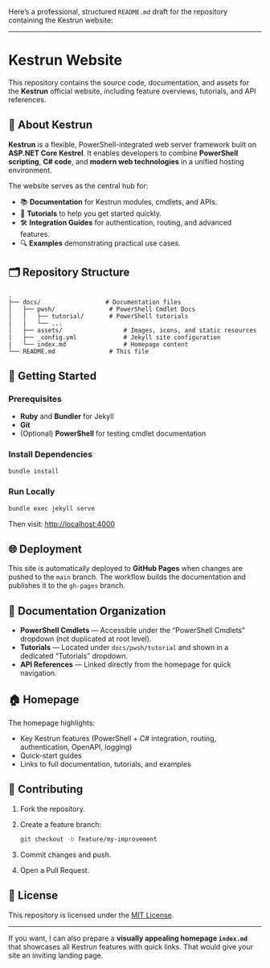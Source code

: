 Here’s a professional, structured `README.md` draft for the repository containing the Kestrun website:

---

# Kestrun Website

This repository contains the source code, documentation, and assets for the **Kestrun** official website, including feature overviews, tutorials, and API references.

## 📖 About Kestrun

**Kestrun** is a flexible, PowerShell-integrated web server framework built on **ASP.NET Core Kestrel**.
It enables developers to combine **PowerShell scripting**, **C# code**, and **modern web technologies** in a unified hosting environment.

The website serves as the central hub for:

* 📚 **Documentation** for Kestrun modules, cmdlets, and APIs.
* 🎯 **Tutorials** to help you get started quickly.
* 🛠 **Integration Guides** for authentication, routing, and advanced features.
* 🔍 **Examples** demonstrating practical use cases.

## 🗂 Repository Structure

```
.
├── docs/                  # Documentation files
│   ├── pwsh/               # PowerShell Cmdlet Docs
│   │   ├── tutorial/       # PowerShell tutorials
|   |   └── ...
│   ├── assets/                 # Images, icons, and static resources
|   ├── _config.yml             # Jekyll site configuration
|   └── index.md                # Homepage content
└── README.md               # This file
```

## 🚀 Getting Started

### Prerequisites

* **Ruby** and **Bundler** for Jekyll
* **Git**
* (Optional) **PowerShell** for testing cmdlet documentation

### Install Dependencies

```bash
bundle install
```

### Run Locally

```bash
bundle exec jekyll serve
```

Then visit:
[http://localhost:4000](http://localhost:4000)

## 🌐 Deployment

This site is automatically deployed to **GitHub Pages** when changes are pushed to the `main` branch.
The workflow builds the documentation and publishes it to the `gh-pages` branch.

## 📂 Documentation Organization

* **PowerShell Cmdlets** — Accessible under the “PowerShell Cmdlets” dropdown (not duplicated at root level).
* **Tutorials** — Located under `docs/pwsh/tutorial` and shown in a dedicated “Tutorials” dropdown.
* **API References** — Linked directly from the homepage for quick navigation.

## 🏠 Homepage

The homepage highlights:

* Key Kestrun features (PowerShell + C# integration, routing, authentication, OpenAPI, logging)
* Quick-start guides
* Links to full documentation, tutorials, and examples

## 🤝 Contributing

1. Fork the repository.
2. Create a feature branch:

   ```bash
   git checkout -b feature/my-improvement
   ```
3. Commit changes and push.
4. Open a Pull Request.

## 📜 License

This repository is licensed under the [MIT License](LICENSE).

---

If you want, I can also prepare a **visually appealing homepage `index.md`** that showcases all Kestrun features with quick links. That would give your site an inviting landing page.
